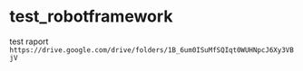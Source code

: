 # test_robotframework
 

test raport    
`https://drive.google.com/drive/folders/1B_6um0ISuMfSQIqt0WUHNpcJ6Xy3VBjV`
